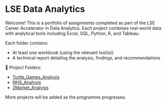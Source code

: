 # LSE Data Analytics
Welcome! This is a portfolio of assignments completed as part of the LSE Career Accelerator in Data Analytics. Each project combines real-world data with analytical tools including Excel, SQL, Python, R, and Tableau.

Each folder contains:
- At least one workbook (using the relevant tool(s))
- A technical report detailing the analysis, findings, and recommendations

📂 Project Folders:
- [Turtle_Games_Analysis](./Turtle_Games_Analysis)
- [NHS_Analysis](./NHS_Analysis)
- [2Market_Analysis](./2Market_Analysis)

More projects will be added as the programme progresses.
